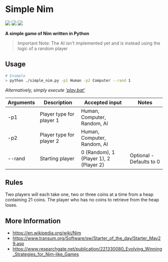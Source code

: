 # Simple Nim

[![](https://img.shields.io/badge/Language-Python-yellow.svg?style=flat)](https://en.wikipedia.org/wiki/Python_(programming_language)) 
[![](https://img.shields.io/github/languages/code-size/TosoxDev/Game-of-21?color=blue&label=Code%20size&style=flat)](https://github.com/TosoxDev/Game-of-21)
[![](https://img.shields.io/tokei/lines/github/TosoxDev/Game-of-21?color=red&label=Total%20lines&style=flat)](https://github.com/TosoxDev/Game-of-21)

**A simple game of Nim written in Python**

> Important Note: The AI isn't implemented yet and is instead using the logic of a random player

## Usage

```bash
# Example
> python ./simple_nim.py -p1 Human -p2 Computer --rand 1
```

_Alternatively, simply execute ['play.bat'](play.bat)_

| Arguments     | Description                | Accepted input                         | Notes                       |
|---------------|----------------------------|----------------------------------------|-----------------------------|
| -p1           | Player type for player 1   | Human, Computer, Random, AI            |                             |
| -p2           | Player type for player 2   | Human, Computer, Random, AI            |                             |
| --rand        | Starting player            | 0 (Random), 1 (Player 1), 2 (Player 2) | Optional - Defaults to 0    |

## Rules

Two players will each take one, two or three coins at a time from a heap containing 21 coins.
The player who has no coins to retrieve from the heap loses.

## More Information

* https://en.wikipedia.org/wiki/Nim
* https://www.transum.org/Software/sw/Starter_of_the_day/Starter_May29.asp
* https://www.researchgate.net/publication/221330080_Evolving_Winning_Strategies_for_Nim-like_Games
